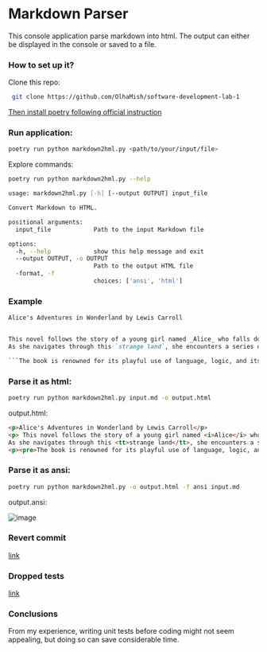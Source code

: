 # Markdown Parser


This console application parse markdown into html.
The output can either be displayed in the console or saved to a file.

### How to set up it?

Clone this repo:

```bash
 git clone https://github.com/OlhaMish/software-development-lab-1 
 ```

[Then install poetry following official instruction](https://python-poetry.org/docs/) 


### Run application:

```bash
poetry run python markdown2hml.py <path/to/your/input/file> 
```

Explore commands:

```bash
poetry run python markdown2hml.py --help
```

```bash
usage: markdown2hml.py [-h] [--output OUTPUT] input_file

Convert Markdown to HTML.

positional arguments:
  input_file            Path to the input Markdown file

options:
  -h, --help            show this help message and exit
  --output OUTPUT, -o OUTPUT
                        Path to the output HTML file
  -format, -f
                        choices: ['ansi', 'html']
```


### Example

```markdown
Alice's Adventures in Wonderland by Lewis Carroll


This novel follows the story of a young girl named _Alice_ who falls down a rabbit hole into a **fantastical world full of peculiar creatures** and bizarre experiences. 
As she navigates through this `strange land`, she encounters a series of nonsensical events, including a tea party with a _Mad Hatter_, a pool of tears, and a trial over stolen tarts. 

```The book is renowned for its playful use of language, logic, and its **exploration** of the boundaries of reality.```
```

### Parse it as html:

```bash
poetry run python markdown2hml.py input.md -o output.html 
```


output.html:

```html
<p>Alice's Adventures in Wonderland by Lewis Carroll</p>
<p> This novel follows the story of a young girl named <i>Alice</i> who falls down a rabbit hole into a <b>fantastical world full of peculiar creatures</b> and bizarre experiences. 
As she navigates through this <tt>strange land</tt>, she encounters a series of nonsensical events, including a tea party with a <i>Mad Hatter</i>, a pool of tears, and a trial over stolen tarts.</p>
<p><pre>The book is renowned for its playful use of language, logic, and its **exploration** of the boundaries of reality.</pre></p>
```

### Parse it as ansi:

```bash
poetry run python markdown2hml.py -o output.html -f ansi input.md 
```
output.ansi:

![image](https://github.com/OlhaMish/software-development-lab-2/blob/master/docs/img.png)

### Revert commit
[link](https://github.com/OlhaMish/software-development-lab-1/commit/ea82720f5675d9c93b87cf83f3bde17e197f277d)

### Dropped tests
[link](https://github.com/OlhaMish/software-development-lab-2/commit/1f76ec9fb14190358e18b2bf2dd16688b0f6b862)

### Conclusions
From my experience, writing unit tests before coding might not seem appealing, but doing so can save considerable time.